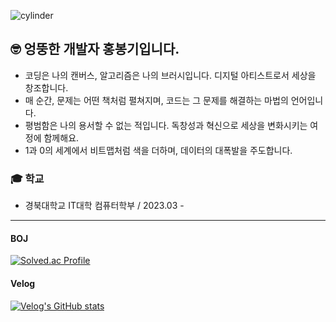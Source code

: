 ![cylinder](https://capsule-render.vercel.app/api?type=cylinder&color=auto&text=Let%27s+go%2C+Bongki%21&fontAlignY=45&fontSize=40&height=150&animation=blinking&desc=Showing+myself+to+the+world&descAlignY=70)

## 🤓 엉뚱한 개발자 홍봉기입니다.
- 코딩은 나의 캔버스, 알고리즘은 나의 브러시입니다. 디지털 아티스트로서 세상을 창조합니다.
- 매 순간, 문제는 어떤 책처럼 펼쳐지며, 코드는 그 문제를 해결하는 마법의 언어입니다.
- 평범함은 나의 용서할 수 없는 적입니다. 독창성과 혁신으로 세상을 변화시키는 여정에 함께해요.
- 1과 0의 세계에서 비트맵처럼 색을 더하며, 데이터의 대폭발을 주도합니다.

### 🎓 학교
- 경북대학교 IT대학 컴퓨터학부 / 2023.03 -

---
#### BOJ
[![Solved.ac Profile](http://mazassumnida.wtf/api/v2/generate_badge?boj=ghdqhdrl612)](https://solved.ac/ghdqhdrl612)

#### Velog
[![Velog's GitHub stats](https://velog-readme-stats.vercel.app/api?name=bbong8)](https://velog.io/@bbong8)
